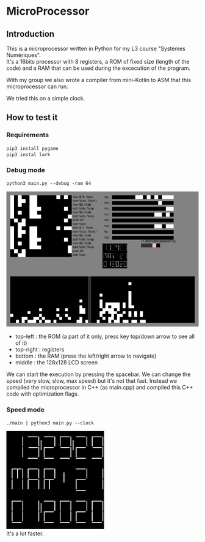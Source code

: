 # MicroProcessor

## Introduction
This is a microprocessor written in Python for my L3 course "Systèmes Numériques".  
It's a 16bits processor with 8 registers, a ROM of fixed size (length of the code) and a RAM that can be used during the excecution of the program.  

With my group we also wrote a compiler from mini-Kotlin to ASM that this microprocessor can run.  

We tried this on a simple clock. 

## How to test it
### Requirements
 
```
pip3 install pygame
pip3 instal lark
```

### Debug mode

```
python3 main.py --debug -ram 64
```

![debugger](main_debug.png)  
* top-left : the ROM (a part of it only, press key top/down arrow to see all of it)
* top-right : registers
* bottom : the RAM (press the left/right arrow to navigate)
* middle : the 128x128 LCD screen

We can start the execution by pressing the spacebar. 
We can change the speed (very slow, slow, max speed) but it's not that fast. Instead we
compiled the microprocessor in C++ (as main.cpp) and compiled this C++ code with optimization flags. 

### Speed mode
```
./main | python3 main.py --clock
```
![clock](main_clock.png)  
It's a lot faster. 